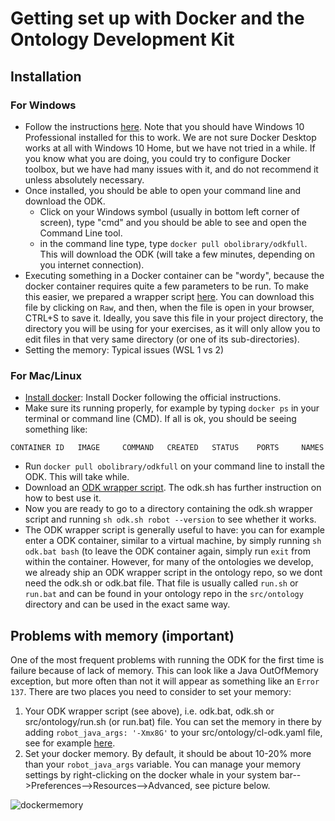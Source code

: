 # Getting set up with Docker and the Ontology Development Kit

## Installation

### For Windows

- Follow the instructions [here](https://hub.docker.com/editions/community/docker-ce-desktop-windows). Note that you should have Windows 10 Professional installed for this to work. We are not sure Docker Desktop works at all with Windows 10 Home, but we have not tried in a while. If you know what you are doing, you could try to configure Docker toolbox, but we have had many issues with it, and do not recommend it unless absolutely necessary.
- Once installed, you should be able to open your command line and download the ODK.
  - Click on your Windows symbol (usually in bottom left corner of screen), type "cmd" and you should be able to see and open the Command Line tool.
  - in the command line type, type `docker pull obolibrary/odkfull`. This will download the ODK (will take a few minutes, depending on you internet connection).
- Executing something in a Docker container can be "wordy", because the docker container requires quite a few parameters to be run. To make this easier, we prepared a wrapper script [here](../resources/odk.bat). You can download this file by clicking on `Raw`, and then, when the file is open in your browser, CTRL+S to save it. Ideally, you save this file in your project directory, the directory you will be using for your exercises, as it will only allow you to edit files in that very same directory (or one of its sub-directories).
- Setting the memory: 
Typical issues (WSL 1 vs 2)


### For Mac/Linux

* [Install docker](https://www.docker.com/get-docker): Install Docker following the official instructions.
* Make sure its running properly, for example by typing `docker ps` in your terminal or command line (CMD). If all is ok, you should be seeing something like: 

```
CONTAINER ID   IMAGE     COMMAND   CREATED   STATUS    PORTS     NAMES
```

* Run `docker pull obolibrary/odkfull` on your command line to install the ODK. This will take while.
* Download an [ODK wrapper script](../resources/odk.sh). The odk.sh has further instruction on how to best use it.
* Now you are ready to go to a directory containing the odk.sh wrapper script and running `sh odk.sh robot --version` to see whether it works.
* The ODK wrapper script is generally useful to have: you can for example enter a ODK container, similar to a virtual machine, 
by simply running `sh odk.bat bash` (to leave the ODK container again, simply run `exit` from within the container. 
However,  for many of the ontologies we develop, we already ship an ODK wrapper script in the ontology repo, so we dont need the odk.sh or odk.bat file.
That file is usually called `run.sh` or `run.bat` and can be found in your ontology repo in the `src/ontology` directory
and can be used in the exact same way. 

## Problems with memory (important)

One of the most frequent problems with running the ODK for the first time is failure because of lack of memory. This can look like a Java OutOfMemory exception, 
but more often than not it will appear as something like an `Error 137`. There are two places you need to consider to set your memory:

1. Your ODK wrapper script (see above), i.e. odk.bat, odk.sh or src/ontology/run.sh (or run.bat) file. You can set the memory in there by adding 
`robot_java_args: '-Xmx8G'` to your src/ontology/cl-odk.yaml file, see for example [here](https://github.com/INCATools/ontology-development-kit/blob/0e0aef2b26b8db05f5e78b7c38f807d04312d06a/configs/uberon-odk.yaml#L36).
2. Set your docker memory. By default, it should be about 10-20% more than your `robot_java_args` variable. You can manage your memory settings
by right-clicking on the docker whale in your system bar-->Preferences-->Resources-->Advanced, see picture below.

![dockermemory](../images/docker_memory.png)
